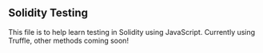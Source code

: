 ## Solidity Testing

This file is to help learn testing in Solidity using JavaScript. Currently using Truffle, other methods coming soon! 
